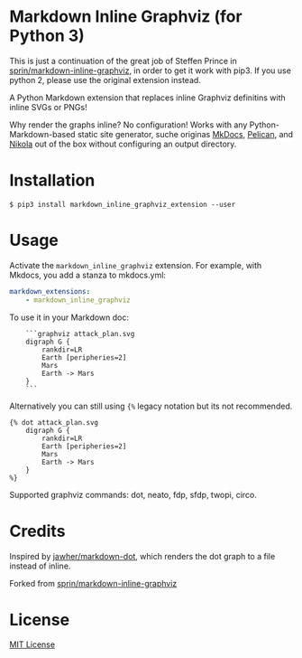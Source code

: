 Markdown Inline Graphviz (for Python 3)
=======================================

This is just a continuation of the great job of Steffen Prince in [sprin/markdown-inline-graphviz](https://github.com/sprin/markdown-inline-graphviz), 
in order to get it work with pip3. If you use python 2, please use the original extension instead.

A Python Markdown extension that replaces inline Graphviz definitins with
inline SVGs or PNGs!

Why render the graphs inline? No configuration! Works with any
Python-Markdown-based static site generator, suche originas
[MkDocs](http://www.mkdocs.org/), [Pelican](http://blog.getpelican.com/), and
[Nikola](https://getnikola.com/) out of the box without configuring an output
directory.

# Installation

    $ pip3 install markdown_inline_graphviz_extension --user

# Usage

Activate the `markdown_inline_graphviz` extension. For example, with Mkdocs, you add a
stanza to mkdocs.yml:

```yaml
markdown_extensions:
    - markdown_inline_graphviz
```

To use it in your Markdown doc:

```
    ```graphviz attack_plan.svg
    digraph G {
        rankdir=LR
        Earth [peripheries=2]
        Mars
        Earth -> Mars
    }
    ```
```

Alternatively you can still using `{%` legacy notation but its not recommended.

```
{% dot attack_plan.svg
    digraph G {
        rankdir=LR
        Earth [peripheries=2]
        Mars
        Earth -> Mars
    }
%}
```

Supported graphviz commands: dot, neato, fdp, sfdp, twopi, circo.

# Credits

Inspired by [jawher/markdown-dot](https://github.com/jawher/markdown-dot),
which renders the dot graph to a file instead of inline.

Forked from [sprin/markdown-inline-graphviz](https://github.com/sprin/markdown-inline-graphviz)


# License

[MIT License](http://www.opensource.org/licenses/mit-license.php)
